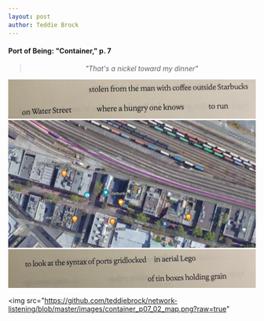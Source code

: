```yaml
---
layout: post
author: Teddie Brock
---
```

<h4>Port of Being: "Container," p. 7</h4>


><center><i>"That's a nickel toward my dinner"</i></center>


<img src="https://github.com/teddiebrock/network-listening/blob/master/images/container_p07_01.jpg?raw=true">

<img src="https://github.com/teddiebrock/network-listening/blob/master/images/container_p07_01_map.png?raw=true">

<img src="https://github.com/teddiebrock/network-listening/blob/master/images/container_p07_02.jpg?raw=true">

<img src="https://github.com/teddiebrock/network-listening/blob/master/images/container_p07_02_map.png?raw=true"
